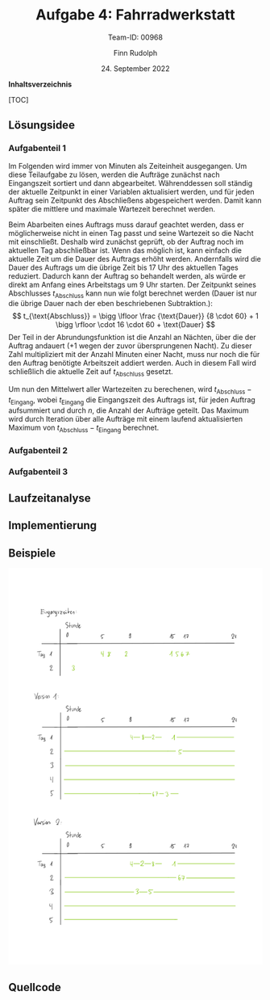 <h1 style="text-align: center;">Aufgabe 4: Fahrradwerkstatt</h1>

<p style="text-align: center;">Team-ID: 00968</p>

<p style="text-align: center;">Finn Rudolph</p>

<p style="text-align: center;">24. September 2022</p>

**Inhaltsverzeichnis**

[TOC]

## Lösungsidee

### Aufgabenteil 1

Im Folgenden wird immer von Minuten als Zeiteinheit ausgegangen. Um diese Teilaufgabe zu lösen, werden die Aufträge zunächst nach Eingangszeit sortiert und dann abgearbeitet. Währenddessen soll ständig der aktuelle Zeitpunkt in einer Variablen aktualisiert werden, und für jeden Auftrag sein Zeitpunkt des Abschließens abgespeichert werden. Damit kann später die mittlere und maximale Wartezeit berechnet werden. 

Beim Abarbeiten eines Auftrags muss darauf geachtet werden, dass er möglicherweise nicht in einen Tag passt und seine Wartezeit so die Nacht mit einschließt. Deshalb wird zunächst geprüft, ob der Auftrag noch im aktuellen Tag abschließbar ist. Wenn das möglich ist, kann einfach die aktuelle Zeit um die Dauer des Auftrags erhöht werden. Andernfalls wird die Dauer des Auftrags um die übrige Zeit bis 17 Uhr des aktuellen Tages reduziert. Dadurch kann der Auftrag so behandelt werden, als würde er direkt am Anfang eines Arbeitstags um 9 Uhr starten. Der Zeitpunkt seines Abschlusses $t_{\text{Abschluss}}$ kann nun wie folgt berechnet werden ($\text{Dauer}$ ist nur die übrige Dauer nach der eben beschriebenen Subtraktion.):
$$
t_{\text{Abschluss}} = \bigg \lfloor \frac {\text{Dauer}} {8 \cdot 60} + 1 \bigg \rfloor \cdot 16 \cdot 60 + \text{Dauer}
$$
Der Teil in der Abrundungsfunktion ist die Anzahl an Nächten, über die der Auftrag andauert ($+1$ wegen der zuvor übersprungenen Nacht). Zu dieser Zahl multipliziert mit der Anzahl Minuten einer Nacht, muss nur noch die für den Auftrag benötigte Arbeitszeit addiert werden. Auch in diesem Fall wird schließlich die aktuelle Zeit auf $t_{\text{Abschluss}}$ gesetzt.

Um nun den Mittelwert aller Wartezeiten zu berechenen, wird $t_\text{Abschluss} - t_\text{Eingang}$, wobei $t_\text{Eingang}$ die Eingangszeit des Auftrags ist, für jeden Auftrag aufsummiert und durch $n$, die Anzahl der Aufträge geteilt. Das Maximum wird durch Iteration über alle Aufträge mit einem laufend aktualisierten Maximum von $t_\text{Abschluss} - t_\text{Eingang}$ berechnet.

### Aufgabenteil 2

### Aufgabenteil 3

## Laufzeitanalyse

## Implementierung

## Beispiele

![](grafiken/fahrrad_beispiel_6.svg)

## Quellcode